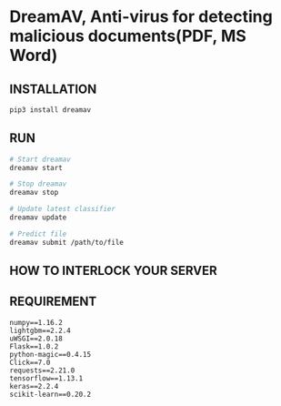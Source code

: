 # DreamAV, Anti-virus for detecting malicious documents(PDF, MS Word)
## INSTALLATION

```bash
pip3 install dreamav
```

## RUN
```bash
# Start dreamav 
dreamav start

# Stop dreamav
dreamav stop

# Update latest classifier
dreamav update

# Predict file
dreamav submit /path/to/file 
```

## HOW TO INTERLOCK YOUR SERVER 


## REQUIREMENT
```
numpy==1.16.2
lightgbm==2.2.4
uWSGI==2.0.18
Flask==1.0.2
python-magic==0.4.15
Click==7.0
requests==2.21.0
tensorflow==1.13.1
keras==2.2.4
scikit-learn==0.20.2
```
